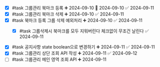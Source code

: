 - [x] #task 그룹관리 북마크 등록 ➕ 2024-09-10 🛫 2024-09-10 ✅ 2024-09-11
- [x] #task 그룹관리 북마크 삭제 ➕ 2024-09-10 ✅ 2024-09-11
- [x] #task 북마크 등록 그룹 삭제 예외처리 ➕ 2024-09-10 ✅ 2024-09-11
	- [x] #task 그룹삭제시 북마크를 모두 지워버린다 체크없이 무조건 날린다 ✅ 2024-09-11


- [x] #task 공지사항 state boolean으로 변경하기 ➕ 2024-09-11 ✅ 2024-09-11
- [x] #task 그룹관리 상단 조회 API 작성 ➕ 2024-09-11 ✅ 2024-09-12
- [ ] #task 그룹관리 메인 영역 조회 API ➕ 2024-09-11